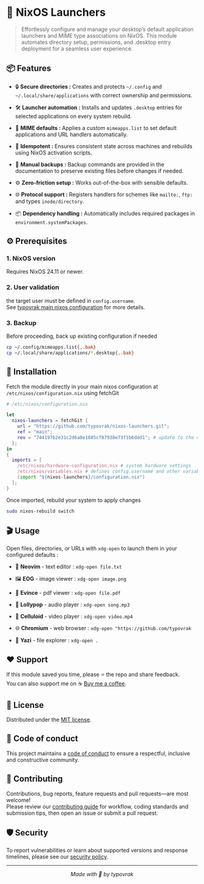 # 🔧 NixOS Launchers

> Effortlessly configure and manage your desktop’s default application launchers and MIME type associations on NixOS. This module automates directory setup, permissions, and .desktop entry deployment for a seamless user experience.

## 📦 Features

- 🔒 **Secure directories :** Creates and protects ```~/.config``` and ```~/.local/share/applications``` with correct ownership and permissions.

- 🛠️ **Launcher automation :** Installs and updates ```.desktop``` entries for selected applications on every system rebuild.

- 📑 **MIME defaults :** Applies a custom ```mimeapps.list``` to set default applications and URL handlers automatically.

- 🔄 **Idempotent :** Ensures consistent state across machines and rebuilds using NixOS activation scripts.

- 💾 **Manual backups :** Backup commands are provided in the documentation to preserve existing files before changes if needed.

- ⚙️ **Zero-friction setup :** Works out-of-the-box with sensible defaults.

- 🌐 **Protocol support :** Registers handlers for schemes like ```mailto:```, ```ftp:``` and types ```inode/directory```.

- 📦 **Dependency handling :** Automatically includes required packages in ```environment.systemPackages```.

## ⚙️ Prerequisites

### 1. NixOS version
Requires NixOS 24.11 or newer.

### 2. User validation
the target user must be defined in ```config.username```.<br/>
See [typovrak main nixos configuration](https://github.com/typovrak/nixos) for more details.

### 3. Backup
Before proceeding, back up existing configuration if needed
```bash
cp ~/.config/mimeapps.list{,.bak}
cp ~/.local/share/applications/*.desktop{,.bak}
```

## 🚀 Installation
Fetch the module directly in your main nixos configuration at ```/etc/nixos/configuration.nix``` using fetchGit
```nix
# /etc/nixos/configuration.nix

let
  nixos-launchers = fetchGit {
    url = "https://github.com/typovrak/nixos-launchers.git";
    ref = "main";
    rev = "744197b2e31c2d6a0e1885cf87930e73f1b6ded1"; # update to the desired commit
  };
in
{
  imports = [
    /etc/nixos/hardware-configuration.nix # system hardware settings
    /etc/nixos/variables.nix # defines config.username and other variables, see https://github.com/typovrak/nixos for more details
    (import "${nixos-launchers}/configuration.nix")
  ];
}
```

Once imported, rebuild your system to apply changes
```bash
sudo nixos-rebuild switch
```

## 🎬 Usage

Open files, directories, or URLs with `xdg-open` to launch them in your configured defaults :

- 📝 **Neovim** - text editor : ```xdg-open file.txt```

- 🖼️ **EOG** - image viewer : ```xdg-open image.png```

- 📄 **Evince** - pdf viewer : ```xdg-open file.pdf```

- 🍭 **Lollypop** - audio player : ```xdg-open song.mp3```

- 🎥 **Celluloid** - video player : ```xdg-open video.mp4```

- 🌐 **Chromium** - web browser : ```xdg-open "https://github.com/typovrak```

- 📂 **Yazi** - file explorer : ```xdg-open .```

## ❤️ Support

If this module saved you time, please ⭐️ the repo and share feedback.  
You can also support me on ☕ [Buy me a coffee](https://www.buymeacoffee.com/typovrak).

## 📝 License

Distributed under the [MIT license](LICENSE.md).

## 📜 Code of conduct

This project maintains a [code of conduct](CODE_OF_CONDUCT.md) to ensure a respectful, inclusive and constructive community.

## 🤝 Contributing

Contributions, bug reports, feature requests and pull requests—are most welcome!  
Please review our [contributing guide](CONTRIBUTING.md) for workflow, coding standards and submission tips, then open an issue or submit a pull request.

## 🛡️ Security

To report vulnerabilities or learn about supported versions and response timelines, please see our [security policy](SECURITY.md).

---

<p align="center"><i>Made with 💜 by typovrak</i></p>
